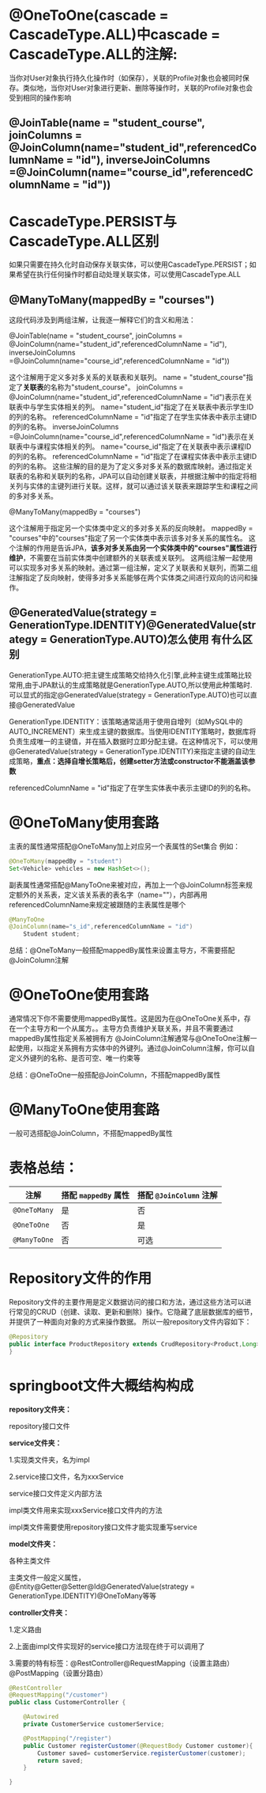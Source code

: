 # @OneToOne(cascade = CascadeType.ALL)中**cascade = CascadeType.ALL**的注解:

当你对User对象执行持久化操作时（如保存），关联的Profile对象也会被同时保存。类似地，当你对User对象进行更新、删除等操作时，关联的Profile对象也会受到相同的操作影响

## @JoinTable(name = "student_course", joinColumns = @JoinColumn(name="student_id",referencedColumnName = "id"), inverseJoinColumns =@JoinColumn(name="course_id",referencedColumnName = "id"))

# CascadeType.PERSIST与CascadeType.ALL区别

如果只需要在持久化时自动保存关联实体，可以使用CascadeType.PERSIST；如果希望在执行任何操作时都自动处理关联实体，可以使用CascadeType.ALL

## @ManyToMany(mappedBy = "courses")


这段代码涉及到两组注解，让我逐一解释它们的含义和用法：

@JoinTable(name = "student_course", joinColumns = @JoinColumn(name="student_id",referencedColumnName = "id"), inverseJoinColumns =@JoinColumn(name="course_id",referencedColumnName = "id"))

这个注解用于定义多对多关系的关联表和关联列。
name = "student_course"指定了**关联表**的名称为"student_course"。
joinColumns = @JoinColumn(name="student_id",referencedColumnName = "id")表示在关联表中与学生实体相关的列。
name="student_id"指定了在关联表中表示学生ID的列的名称。
referencedColumnName = "id"指定了在学生实体表中表示主键ID的列的名称。
inverseJoinColumns =@JoinColumn(name="course_id",referencedColumnName = "id")表示在关联表中与课程实体相关的列。
name="course_id"指定了在关联表中表示课程ID的列的名称。
referencedColumnName = "id"指定了在课程实体表中表示主键ID的列的名称。
这些注解的目的是为了定义多对多关系的数据库映射。通过指定关联表的名称和关联列的名称，JPA可以自动创建关联表，并根据注解中的指定将相关列与实体的主键列进行关联。这样，就可以通过该关联表来跟踪学生和课程之间的多对多关系。

@ManyToMany(mappedBy = "courses")

这个注解用于指定另一个实体类中定义的多对多关系的反向映射。
mappedBy = "courses"中的"courses"指定了另一个实体类中表示该多对多关系的属性名。
这个注解的作用是告诉JPA，**该多对多关系由另一个实体类中的"courses"属性进行维护**，不需要在当前实体类中创建额外的关联表或关联列。
这两组注解一起使用可以实现多对多关系的映射。通过第一组注解，定义了关联表和关联列，而第二组注解指定了反向映射，使得多对多关系能够在两个实体类之间进行双向的访问和操作。

## @GeneratedValue(strategy = GenerationType.IDENTITY)@GeneratedValue(strategy = GenerationType.AUTO)怎么使用 有什么区别

GenerationType.AUTO:把主键生成策略交给持久化引擎,此种主键生成策略比较常用,由于JPA默认的生成策略就是GenerationType.AUTO,所以使用此种策略时.可以显式的指定@GeneratedValue(strategy = GenerationType.AUTO)也可以直接@GeneratedValue

GenerationType.IDENTITY：该策略通常适用于使用自增列（如MySQL中的AUTO_INCREMENT）来生成主键的数据库。当使用IDENTITY策略时，数据库将负责生成唯一的主键值，并在插入数据时立即分配主键。在这种情况下，可以使用@GeneratedValue(strategy = GenerationType.IDENTITY)来指定主键的自动生成策略，**重点：选择自增长策略后，创建setter方法或constructor不能涵盖该参数**

referencedColumnName = "id"指定了在学生实体表中表示主键ID的列的名称。

# @OneToMany使用套路

主表的属性通常搭配@OneToMany加上对应另一个表属性的Set集合 例如：
```java
@OneToMany(mappedBy = "student")
Set<Vehicle> vehicles = new HashSet<>();
```

副表属性通常搭配@ManyToOne来被对应，再加上一个@JoinColumn标签来规定额外的关系表，定义该关系表的表名字（name=""），内部再用referencedColumnName来规定被跟随的主表属性是哪个

```java
@ManyToOne
@JoinColumn(name="s_id",referencedColumnName = "id")
    Student student;
```

总结：@OneToMany一般搭配mappedBy属性来设置主导方，不需要搭配@JoinColumn注解

# @OneToOne使用套路

通常情况下你不需要使用mappedBy属性。这是因为在@OneToOne关系中，存在一个主导方和一个从属方。。主导方负责维护关联关系，并且不需要通过mappedBy属性指定关系被拥有方
@JoinColumn注解通常与@OneToOne注解一起使用，以指定关系拥有方实体中的外键列。通过@JoinColumn注解，你可以自定义外键列的名称、是否可空、唯一约束等

总结：@OneToOne一般搭配@JoinColumn，不搭配mappedBy属性

# @ManyToOne使用套路

一般可选搭配@JoinColumn，不搭配mappedBy属性

# 表格总结：

| 注解         | 搭配 `mappedBy` 属性 | 搭配 `@JoinColumn` 注解 |
|--------------|------------------|-----------------------|
| `@OneToMany` | 是               | 否                    |
| `@OneToOne`  | 否               | 是                    |
| `@ManyToOne` | 否               | 可选                   |

# Repository文件的作用

Repository文件的主要作用是定义数据访问的接口和方法，通过这些方法可以进行常见的CRUD（创建、读取、更新和删除）操作。它隐藏了底层数据库的细节，并提供了一种面向对象的方式来操作数据。
所以一般repository文件内容如下：

```java
@Repository
public interface ProductRepository extends CrudRepository<Product,Long> {//extends CRUD功能接口，<对应的类，对应的类的主键>
}
```

# springboot文件大概结构构成

**repository文件夹：**

repository接口文件

**service文件夹：**

1.实现类文件夹，名为impl

2.service接口文件，名为xxxService

service接口文件定义内部方法

impl类文件用来实现xxxService接口文件内的方法

impl类文件需要使用repository接口文件才能实现重写service

**model文件夹：**

各种主类文件

主类文件一般定义属性，@Entity@Getter@Setter@Id@GeneratedValue(strategy = GenerationType.IDENTITY)@OneToMany等等

**controller文件夹：**

1.定义路由

2.上面由impl文件实现好的service接口方法现在终于可以调用了

3.需要的特有标签：@RestController@RequestMapping（设置主路由）@PostMapping（设置分路由）

```java
@RestController
@RequestMapping("/customer")
public class CustomerController {

    @Autowired
    private CustomerService customerService;

    @PostMapping("/register")
    public Customer registerCustomer(@RequestBody Customer customer){
        Customer saved= customerService.registerCustomer(customer);
        return saved;
    }

}
```
